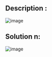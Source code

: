 ## Description :

![image](https://github.com/user-attachments/assets/539c114e-4d54-4061-8f84-0a84b1f3bacb)

## Solution n:

![image](https://github.com/user-attachments/assets/e0182958-1189-422f-95ed-f68319411669)
